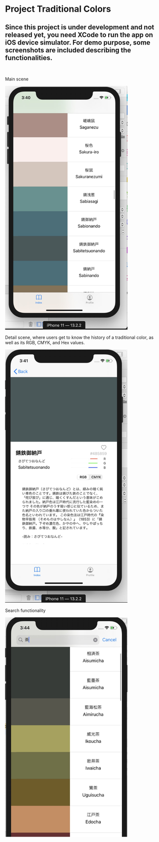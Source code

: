 # Project Traditional Colors


<h2>Since this project is under development and not released yet, you need XCode to run the app on iOS device simulator.
  For demo purpose, some screenshots are included describing the functionalities.</h2>
  
</br>

Main scene

<img src="demo%20images/app%20demo%20main%20view.jpg?raw=true" width="400">
</br>

Detail scene, where users get to know the history of a traditional color, as well as its RGB, CMYK, and Hex values.

<img src="demo%20images/app%20demo%20detail%20view.jpg?raw=true" width="400">

</br>

Search functionality

<img src="demo%20images/app%20demo%20search%20function.jpg?raw=true" width="400">

